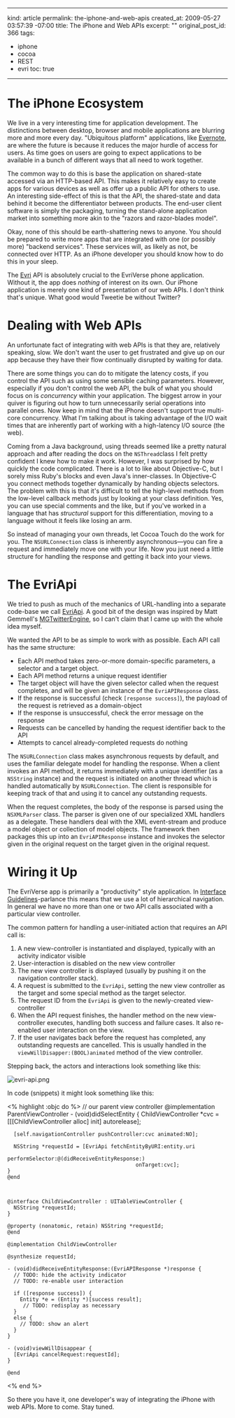 ----- 
kind: article
permalink: the-iphone-and-web-apis
created_at: 2009-05-27 03:57:39 -07:00
title: The iPhone and Web APIs
excerpt: ""
original_post_id: 366
tags: 
- iphone
- cocoa
- REST
- evri
toc: true
-----
# The iPhone Ecosystem

We live in a very interesting time for application development. The distinctions between desktop, browser and mobile applications are blurring more and more every day. "Ubiquitous platform" applications, like [Evernote](http://evernote.com), are where the future is because it reduces the major hurdle of access for users. As time goes on users are going to expect applications to be available in a bunch of different ways that all need to work together.

The common way to do this is base the application on shared-state accessed via an HTTP-based API. This makes it relatively easy to create apps for various devices as well as offer up a public API for others to use. An interesting side-effect of this is that the API, the shared-state and data behind it become the differentiator between products. The end-user client software is simply the packaging, turning the stand-alone application market into something more akin to the "razors and razor-blades model".

Okay, none of this should be earth-shattering news to anyone. You should be prepared to write more apps that are integrated with one (or possibly more) "backend services". These services will, as likely as not, be connected over HTTP. As an iPhone developer you should know how to do this in your sleep.

The [Evri](http://www.evri.com) API is absolutely crucial to the EvriVerse phone application. Without it, the app does _nothing_ of interest on its own. Our iPhone application is merely one kind of presentation of our web APIs. I don't think that's unique. What good would Tweetie be without Twitter?

# Dealing with Web APIs

An unfortunate fact of integrating with web APIs is that they are, relatively speaking, slow. We don't want the user to get frustrated and give up on our app because they have their flow continually disrupted by waiting for data.

There are some things you can do to mitigate the latency costs, if you control the API such as using some sensible caching parameters. However, especially if you don't control the web API, the bulk of what you should focus on is _concurrency_ within your application. The biggest arrow in your quiver is figuring out how to turn unnecessarily serial operations into parallel ones. Now keep in mind that the iPhone doesn't support true multi-core concurrency. What I'm talking about is taking advantage of the I/O wait times that are inherently part of working with a high-latency I/O source (the web).

Coming from a Java background, using threads seemed like a pretty natural approach and after reading the docs on the `NSThread`class I felt pretty confident I knew how to make it work. However, I was surprised by how quickly the code complicated. There is a lot to like about Objective-C, but I sorely miss Ruby's blocks and even Java's inner-classes. In Objective-C you connect methods together dynamically by handing objects selectors. The problem with this is that it's difficult to tell the high-level methods from the low-level callback methods just by looking at your class definition. Yes, you can use special comments and the like, but if you've worked in a language that has _structural_ support for this differentiation, moving to a language without it feels like losing an arm.

So instead of managing your own threads, let Cocoa Touch do the work for you. The `NSURLConnection` class is inherently asynchronous&mdash;you can fire a request and immediately move one with your life. Now you just need a little structure for handling the response and getting it back into your views.

# The EvriApi

We tried to push as much of the mechanics of URL-handling into a separate code-base we call [EvriApi](http://github.com/evri/EvriApi). A good bit of the design was inspired by Matt Gemmell's [MGTwitterEngine](http://mattgemmell.com/2008/02/22/mgtwitterengine-twitter-from-cocoa), so I can't claim that I came up with the whole idea myself.

We wanted the API to be as simple to work with as possible. Each API call has the same structure:
*  Each API method takes zero-or-more domain-specific parameters, a selector and a target object.
*  Each API method returns a unique request identifier
*  The target object will have the given selector called when the request completes, and will be given an instance of the `EvriAPIResponse` class.
*  If the response is successful (check `[response success]`), the payload of the request is retrieved as a domain-object
*  If the response is unsuccessful, check the error message on the response
*  Requests can be cancelled by handing the request identifier back to the API
*  Attempts to cancel already-completed requests do nothing


The `NSURLConnection` class makes asynchronous requests by default, and uses the familiar delegate model for handling the response. When a client invokes an API method, it returns immediately with a unique identifier (as a `NSString` instance) and the request is initiated on another thread which is handled automatically by `NSURLConnection`. The client is responsible for keeping track of that and using it to cancel any outstanding requests.

When the request completes, the body of the response is parsed using the `NSXMLParser` class. The parser is given one of our specialized XML handlers as a delegate. These handlers deal with the XML event-stream and produce a model object or collection of model objects. The framework then packages this up into an `EvriAPIResponse` instance and invokes the selector given in the original request on the target given in the original request.

# Wiring it Up

The EvriVerse app is primarily a "productivity" style application. In [Interface Guidelines](http://developer.apple.com/iPhone/library/documentation/UserExperience/Conceptual/MobileHIG/Introduction/Introduction.html)-parlance this means that we use a lot of hierarchical navigation. In general we have no more than one or two API calls associated with a particular view controller. 

The common pattern for handling a user-initiated action that requires an API call is:

1.  A new view-controller is instantiated and displayed, typically with an activity indicator visible
2.  User-interaction is disabled on the new view controller
3.  The new view controller is displayed (usually by pushing it on the navigation controller stack).
4.  A request is submitted to the `EvriApi`, setting the new view controller as the target and some special method as the target selector.
5.  The request ID from the `EvriApi` is given to the newly-created view-controller
6.  When the API request finishes, the handler method on the new view-controller executes, handling both success and failure cases. It also re-enabled user interaction on the view.
7.  If the user navigates back before the request has completed, any outstanding requests are cancelled. This is usually handled in the `viewWillDisapper:(BOOL)animated` method of the view controller.

Stepping back, the actors and interactions look something like this:

![evri-api.png](/images/2009/05/evri-api.png)

In code (snippets) it might look something like this:

<% highlight :objc do %>
    // our parent view controller
    @implementation ParentViewController
    - (void)didSelectEntity {
      ChildViewController *cvc = [[[ChildViewController alloc] init] autorelease];
    
      [self.navigationController pushController:cvc animated:NO];
    
      NSString *requestId = [EvriApi fetchEntityByURI:entity.uri
                                      performSelector:@(didReceiveEntityResponse:)
                                             onTarget:cvc];
    }
    @end



    @interface ChildViewController : UITableViewController {
      NSString *requestId;
    }
    
    @property (nonatomic, retain) NSString *requestId;
    @end
    
    @implementation ChildViewController
    
    @synthesize requestId;
    
    - (void)didReceiveEntityResponse:(EvriAPIResponse *)response {
      // TODO: hide the activity indicator
      // TODO: re-enable user interaction
    
      if ([response success]) {
        Entity *e = (Entity *)[success result];
    	 // TODO: redisplay as necessary
      }
      else {
        // TODO: show an alert
      }
    }
    
    - (void)viewWillDisappear {
      [EvriApi cancelRequest:requestId];
    }
    
    @end
<% end %>

So there you have it, one developer's way of integrating the iPhone with web APIs. More to come. Stay tuned.
